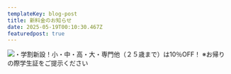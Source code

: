 ```yaml
---
templateKey: blog-post
title: 新料金のお知らせ
date: 2025-05-19T00:10:30.467Z
featuredpost: true
---
```

![・学割新設！小・中・高・大・専門他（２５歳まで）は10％OFF！ ※お帰りの際学生証をご提示ください](/img/img_2228.jpeg)